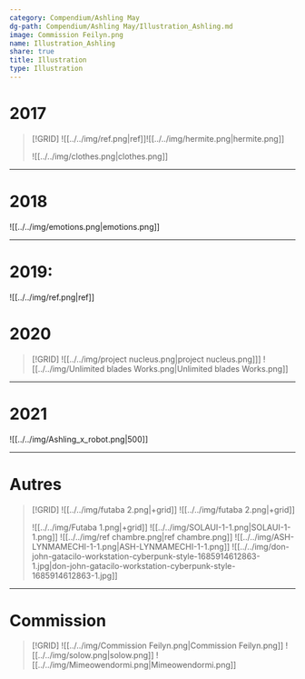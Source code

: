 ```yaml
---
category: Compendium/Ashling May
dg-path: Compendium/Ashling May/Illustration_Ashling.md
image: Commission Feilyn.png
name: Illustration_Ashling
share: true
title: Illustration
type: Illustration
---
```


# 2017

> [!GRID]
> ![[../../img/ref.png|ref]]![[../../img/hermite.png|hermite.png]]
>
> ![[../../img/clothes.png|clothes.png]]

---

# 2018

![[../../img/emotions.png|emotions.png]]

---

# 2019:

![[../../img/ref.png|ref]]

# 2020

> [!GRID]
> ![[../../img/project nucleus.png|project nucleus.png]]] ![[../../img/Unlimited blades Works.png|Unlimited blades Works.png]]

---

# 2021

![[../../img/Ashling_x_robot.png|500]]

---

# Autres

> [!GRID]
> ![[../../img/futaba 2.png|+grid]] ![[../../img/futaba 2.png|+grid]]
>
> ![[../../img/Futaba 1.png|+grid]] ![[../../img/SOLAUI-1-1.png|SOLAUI-1-1.png]] ![[../../img/ref chambre.png|ref chambre.png]]
> ![[../../img/ASH-LYNMAMECHI-1-1.png|ASH-LYNMAMECHI-1-1.png]] ![[../../img/don-john-gatacilo-workstation-cyberpunk-style-1685914612863-1.jpg|don-john-gatacilo-workstation-cyberpunk-style-1685914612863-1.jpg]]

---

# Commission

> [!GRID]
> ![[../../img/Commission Feilyn.png|Commission Feilyn.png]] ![[../../img/solow.png|solow.png]] ![[../../img/Mimeowendormi.png|Mimeowendormi.png]]

